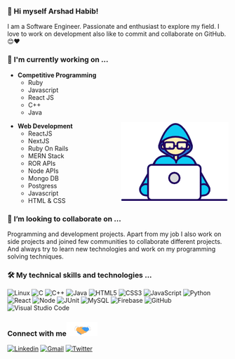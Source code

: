 ### 👋 Hi myself **Arshad Habib**!

I am a Software Engineer. Passionate and enthusiast to explore my field. I love to work on development also like to commit and collaborate on GitHub. 😊❤️

### 🔭 **I'm currently working on** ...

- **Competitive Programming**
  - Ruby
  - Javascript
  - React JS
  - C++
  - Java

<img align="right" src="https://github.com/mramra3004/mramra3004/blob/master/resources/Developer.gif"/>

- **Web Development**
  - ReactJS
  - NextJS
  - Ruby On Rails
  - MERN Stack
  - ROR APIs
  - Node APIs
  - Mongo DB
  - Postgress
  - Javascript
  - HTML & CSS

### 👯 **I’m looking to collaborate on** ...

Programming and development projects. Apart from my job I also work on side projects and joined few communities to collaborate different projects. And always try to learn new technologies and work on my programming solving techniques.

### 🛠️ **My technical skills and technologies** ...

![Linux](https://img.shields.io/badge/-Linux-000?style=flat-square&logo=linux)
![C](https://img.shields.io/badge/-C-000?style=flat-square&logo=c)
![C++](https://img.shields.io/badge/-C++-000?style=flat-square&logo=cplusplus)
![Java](https://img.shields.io/badge/-Java-000?style=flat-square&logo=java)
![HTML5](https://img.shields.io/badge/-HTML-000?style=flat-square&logo=html5)
![CSS3](https://img.shields.io/badge/-CSS3-000?style=flat-square&logo=css3)
![JavaScript](https://img.shields.io/badge/-JavaScript-000?style=flat-square&logo=javascript)
![Python](https://img.shields.io/badge/-Python-000?style=flat-square&logo=python)
![React](https://img.shields.io/badge/-React-000?style=flat-square&logo=react)
![Node](https://img.shields.io/badge/-Node-000?style=flat-square&logo=nodedotjs)
![JUnit](https://img.shields.io/badge/-JUnit-000?style=flat-square&logo=junit5)
![MySQL](https://img.shields.io/badge/-MySQL-000?style=flat-square&logo=mysql)
![Firebase](https://img.shields.io/badge/-Firebase-000?style=flat-square&logo=firebase)
![GitHub](https://img.shields.io/badge/-GitHub-000?style=flat-square&logo=github)
![Visual Studio Code](https://img.shields.io/badge/-VS_Code-000?style=flat-square&logo=visualstudiocode)

<div align="left">
	<h3 align="left"><b>Connect with me</b><img  src="https://github.com/mramra3004/mramra3004/blob/master/resources/Handshake.gif" height="33px" /></h3> 
</div>

[<img alt="Linkedin" width="40px" src="https://cdn2.iconfinder.com/data/icons/social-media-applications/64/social_media_applications_14-linkedin-256.png" />](https://www.linkedin.com/in/arshad-habib-a1b7271a6/) [<img  alt="Gmail" width="40px" src="https://cdn1.iconfinder.com/data/icons/google-new-logos-1/32/gmail_new_logo-256.png" />](mailto:arshad4850@gmail.com) [<img  alt="Twitter" width="40px" src="https://cdn2.iconfinder.com/data/icons/social-media-2285/512/1_Twitter3_colored_svg-256.png" />](https://twitter.com/arshad4850)
